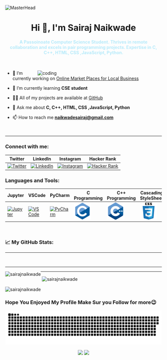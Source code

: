 ![MasterHead](https://digitaledgetech.in/images/Banner_03.gif)

<h1 align="center">Hi 👋, I'm Sairaj Naikwade</h1>

<h4 align="center" style="color:#B6EAFA" >A Passoinoate Computer Science Student. 
 Thrives in remote collaboration and excels in pair programming projects. Expertise in C, C++, HTML, CSS ,JavaScript, Python.</h4>


<br>

<img alt="coding" align="right" width="400" 
src="https://cdn.dribbble.com/users/1162077/screenshots/3848914/media/320984a9ca58b3c73274c9259ecf6de8.gif">



- 🔭 I’m currently working on [Online Market Places for Local Business](https://github.com/sairajnaikwade/Online-Market-Places-for-Local-Business)

- 🌱 I’m currently learning **CSE student**

- 👨‍💻 All of my projects are available at [GitHub](https://github.com/sairajnaikwade)

- 💬 Ask me about **C, C++, HTML, CSS ,JavaScript, Python**

- 📫 How to reach me **naikwadesairaj@gmail.com**


<br>
<hr>

<h3 align="left">Connect with me:</h3>
<p align="left">

 
| Twitter | LinkedIn | Instagram | Hacker Rank |
|---------|----------|-----------|-------------|
| <a href="https://twitter.com/NaikwadeSairaj" target="_blank"><img src="https://raw.githubusercontent.com/rahuldkjain/github-profile-readme-generator/master/src/images/icons/Social/twitter.svg" alt="Twitter" height="55" width="55"/></a> | <a href="https://linkedin.com/in/sairaj-naikwade-08a223283/" target="_blank"><img src="https://raw.githubusercontent.com/rahuldkjain/github-profile-readme-generator/master/src/images/icons/Social/linked-in-alt.svg" alt="LinkedIn" height="55" width="55"/></a> | <a href="https://instagram.com/sairaj.naikwade" target="_blank"><img src="https://raw.githubusercontent.com/rahuldkjain/github-profile-readme-generator/master/src/images/icons/Social/instagram.svg" alt="Instagram" height="55" width="55"/></a> | <a href="https://www.hackerrank.com/naikwadesairaj" target="_blank"><img src="https://raw.githubusercontent.com/rahuldkjain/github-profile-readme-generator/master/src/images/icons/Social/hackerrank.svg" alt="Hacker Rank" height="55" width="55"/></a> |

<h3 align="left">Languages and Tools:</h3>
<p align="left">
   
| Jupyter | VSCode | PyCharm | C Programming| C++ Programming | Cascading StyleSheet| HTML5 | JavaScript | Linux | Python |
|---------|---------|---------|---|-----|-----|------|------------|-------|--------|
| <a href="https://jupyter.org/" target="_blank"><img src="https://upload.wikimedia.org/wikipedia/commons/thumb/3/38/Jupyter_logo.svg/1200px-Jupyter_logo.svg.png" alt="Jupyter" height="55" width="55"/></a> | <a href="https://code.visualstudio.com/" target="_blank"><img src="https://img.icons8.com/color/48/000000/visual-studio-code-2019.png" alt="VS Code" height="55" width="55"/></a> | <a href="https://www.jetbrains.com/pycharm/" target="_blank"><img src="https://img.icons8.com/color/48/000000/pycharm.png" alt="PyCharm" height="55" width="55"/></a> | <a href="https://en.wikipedia.org/wiki/C_(programming_language)" target="_blank"><img src="https://raw.githubusercontent.com/devicons/devicon/master/icons/c/c-original.svg" alt="C" height="55" width="55"/></a> | <a href="https://en.wikipedia.org/wiki/C%2B%2B" target="_blank"><img src="https://raw.githubusercontent.com/devicons/devicon/master/icons/cplusplus/cplusplus-original.svg" alt="C++" height="55" width="55"/></a> | <a href="https://www.w3schools.com/css/" target="_blank"><img src="https://raw.githubusercontent.com/devicons/devicon/master/icons/css3/css3-original-wordmark.svg" alt="CSS" height="55" width="55"/></a> | <a href="https://www.w3.org/html/" target="_blank"><img src="https://raw.githubusercontent.com/devicons/devicon/master/icons/html5/html5-original-wordmark.svg" alt="HTML" height="55" width="55"/></a> | <a href="https://developer.mozilla.org/en-US/docs/Web/JavaScript" target="_blank"><img src="https://raw.githubusercontent.com/devicons/devicon/master/icons/javascript/javascript-original.svg" alt="JavaScript" height="55" width="55"/></a> | <a href="https://www.linux.org/" target="_blank"><img src="https://raw.githubusercontent.com/devicons/devicon/master/icons/linux/linux-original.svg" alt="Linux" height="55" width="55"/></a> | <a href="https://www.python.org" target="_blank"><img src="https://raw.githubusercontent.com/devicons/devicon/master/icons/python/python-original.svg" alt="Python" height="55" width="55"/></a> |


</p>
<br>
<h3>📈 My GitHub Stats:</h3>
<hr>
<div id="header" align="center">
  <img src="https://komarev.com/ghpvc/?username=sairajnaikwadei&style=for-the-badge&color=orange" alt=""/>
</div>
<hr>

<p><img align="left" src="https://github-readme-stats.vercel.app/api/top-langs?username=sairajnaikwade&show_icons=true&locale=en&layout=compact&theme=tokyonight" alt="sairajnaikwade" /></p>

<hr>

<p>&nbsp;<img align="center" src="https://github-readme-stats.vercel.app/api?username=sairajnaikwade&show_icons=true&locale=en&theme=tokyonight" alt="sairajnaikwade" /></p>


<p><img align="center" src="https://github-readme-streak-stats.herokuapp.com/?user=sairajnaikwade&&theme=tokyonight" alt="sairajnaikwade" /></p>

### Hope You Enjoyed My Profile Make Sur you Follow for more😉
<p align="center">
 <img width="1000" src="github-snake.svg" alt="snake"/>
</p>

<div align="center">
    <img src="https://forthebadge.com/images/badges/built-with-love.svg" />
    <img src="https://forthebadge.com/images/badges/built-by-developers.svg" />
</div>
